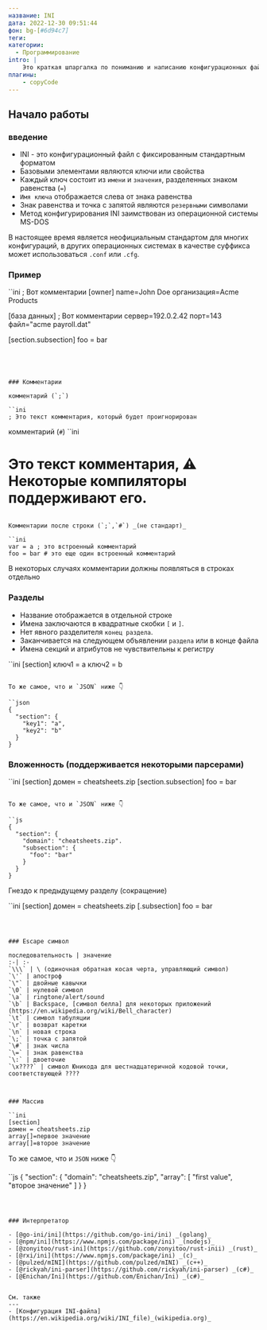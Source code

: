 ```yaml
---
название: INI
дата: 2022-12-30 09:51:44
фон: bg-[#6d94c7]
теги:
категории:
  - Программирование
intro: |
    Это краткая шпаргалка по пониманию и написанию конфигурационных файлов в формате INI.
плагины:
    - copyCode
---
```


Начало работы
----



### введение

- INI - это конфигурационный файл с фиксированным стандартным форматом
- Базовыми элементами являются ключи или свойства
- Каждый ключ состоит из `имени` и `значения`, разделенных знаком равенства (`=`)
- `Имя ключа` отображается слева от знака равенства
- Знак равенства и точка с запятой являются `резервными` символами
- Метод конфигурирования INI заимствован из операционной системы MS-DOS

В настоящее время является неофициальным стандартом для многих конфигураций, в других операционных системах в качестве суффикса может использоваться `.conf` или `.cfg`.


### Пример


``ini
; Вот комментарии
[owner]
name=John Doe
организация=Acme Products

[база данных]
; Вот комментарии
сервер=192.0.2.42
порт=143
файл="acme payroll.dat"

[section.subsection]
foo = bar
```




### Комментарии

комментарий (`;`)

``ini
; Это текст комментария, который будет проигнорирован
```

комментарий (`#`)
``ini
# Это текст комментария, ⚠️ Некоторые компиляторы поддерживают его.
```

Комментарии после строки (`;`,`#`) _(не стандарт)_

``ini
var = a ; это встроенный комментарий
foo = bar # это еще один встроенный комментарий
```

В некоторых случаях комментарии должны появляться в строках отдельно



### Разделы

- Название отображается в отдельной строке
- Имена заключаются в квадратные скобки `[` и `]`.
- Нет явного разделителя `конец раздела`.
- Заканчивается на следующем объявлении `раздела` или в конце файла
- Имена секций и атрибутов не чувствительны к регистру
<!--rehype:className=style-round-->

``ini
[section]
ключ1 = a
ключ2 = b
```

То же самое, что и `JSON` ниже 👇

``json
{
  "section": {
    "key1": "a",
    "key2": "b"
  }
}
```



### Вложенность (поддерживается некоторыми парсерами)

``ini
[section]
домен = cheatsheets.zip
[section.subsection]
foo = bar
```

То же самое, что и `JSON` ниже 👇

``js
{
  "section": {
    "domain": "cheatsheets.zip".
    "subsection": {
      "foo": "bar"
    }
  }
}
```

Гнездо к предыдущему разделу (сокращение)

``ini
[section]
домен = cheatsheets.zip
[.subsection]
foo = bar
```



### Escape символ

последовательность | значение
:-| :-
`\\\` | \ (одиночная обратная косая черта, управляющий символ)
`\'` | апостроф
`\"` | двойные кавычки
`\0` | нулевой символ
`\a` | ringtone/alert/sound
`\b` | Backspace, [символ белла] для некоторых приложений (https://en.wikipedia.org/wiki/Bell_character)
`\t` | символ табуляции
`\r` | возврат каретки
`\n` | новая строка
`\;` | точка с запятой
`\#` | знак числа
`\=` | знак равенства
`\:` | двоеточие
`\x????` | символ Юникода для шестнадцатеричной кодовой точки, соответствующей ????



### Массив

``ini
[section]
домен = cheatsheets.zip
array[]=первое значение
array[]=второе значение
```

То же самое, что и `JSON` ниже 👇

``js
{
    "section": {
        "domain": "cheatsheets.zip",
            "array": [
            "first value",
            "второе значение"
        ]
    }
}
```



### Интерпретатор

- [@go-ini/ini](https://github.com/go-ini/ini) _(golang)_
- [@npm/ini](https://www.npmjs.com/package/ini) _(nodejs)_
- [@zonyitoo/rust-ini](https://github.com/zonyitoo/rust-inii) _(rust)_
- [@rxi/ini](https://www.npmjs.com/package/ini) _(c)_
- [@pulzed/mINI](https://github.com/pulzed/mINI) _(c++)_
- [@rickyah/ini-parser](https://github.com/rickyah/ini-parser) _(c#)_
- [@Enichan/Ini](https://github.com/Enichan/Ini) _(c#)_


См. также
---
- [Конфигурация INI-файла](https://en.wikipedia.org/wiki/INI_file)_(wikipedia.org)_
